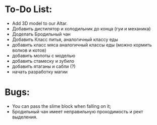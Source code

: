 To-Do List:
========
 - Add 3D model to our Altar.
 - Добавить дистилятор и холодильник до конца (гуи и механика)
 - Доделать Бродильный чан
 - Добавить Класс питья, аналогичный классу еды
 - добавить класс мяса аналогичный классы еды (можно кормить волков и котов)
 - добавить молоты с моделью
 - добавить стамеску и зубило
 - добавить ятаганы и сабли (?)
 - начать разработку магии

Bugs:
========
 - You can pass the slime block when falling on it;
 - Бродильный чан имеет неправильную проходимость и рект выделения.
